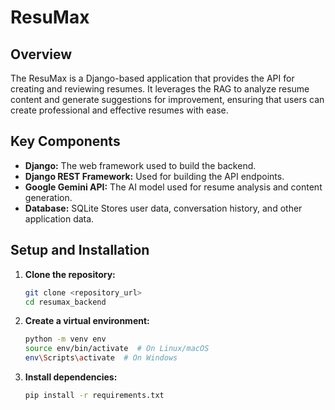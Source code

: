 # ResuMax

## Overview

The ResuMax is a Django-based application that provides the API for creating and reviewing resumes. It leverages the RAG to analyze resume content and generate suggestions for improvement, ensuring that users can create professional and effective resumes with ease.

## Key Components

*   **Django:** The web framework used to build the backend.
*   **Django REST Framework:**  Used for building the API endpoints.
*   **Google Gemini API:**  The AI model used for resume analysis and content generation.
*   **Database:**  SQLite Stores user data, conversation history, and other application data.

## Setup and Installation

1.  **Clone the repository:**

    ```bash
    git clone <repository_url>
    cd resumax_backend
    ```

2.  **Create a virtual environment:**

    ```bash
    python -m venv env
    source env/bin/activate  # On Linux/macOS
    env\Scripts\activate  # On Windows
    ```

3.  **Install dependencies:**

    ```bash
    pip install -r requirements.txt
    ```